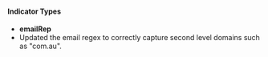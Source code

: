 
#### Indicator Types

- **emailRep**
- Updated the email regex to correctly capture second level domains such as "com.au".